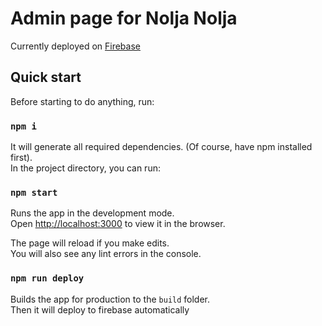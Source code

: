 # Admin page for Nolja Nolja

Currently deployed on [Firebase](https://noljanolja2023.firebaseapp.com/)

## Quick start

Before starting to do anything, run: 
### `npm i`

It will generate all required dependencies. (Of course, have npm installed first).\
In the project directory, you can run:

### `npm start`

Runs the app in the development mode.\
Open [http://localhost:3000](http://localhost:3000) to view it in the browser.

The page will reload if you make edits.\
You will also see any lint errors in the console.

### `npm run deploy`

Builds the app for production to the `build` folder.\
Then it will deploy to firebase automatically